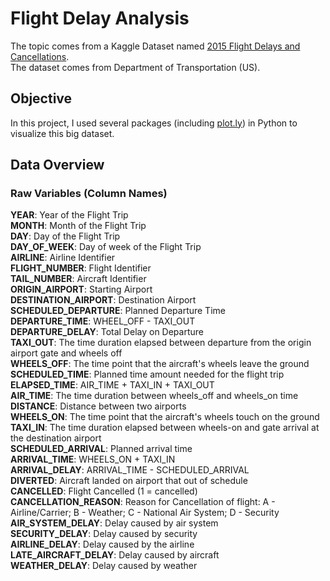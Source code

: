 # Flight Delay Analysis
The topic comes from a Kaggle Dataset named <a href="https://www.kaggle.com/usdot/flight-delays#flights.csv">2015 Flight Delays and Cancellations</a>.
<br>
The dataset comes from Department of Transportation (US). 
<br>

## Objective
In this project, I used several packages (including <a href="https://plot.ly">plot.ly</a>) in Python to visualize this big dataset. 

## Data Overview
### Raw Variables (Column Names)
**YEAR**: Year of the Flight Trip  
**MONTH**: Month of the Flight Trip  
**DAY**: Day of the Flight Trip  
**DAY_OF_WEEK**: Day of week of the Flight Trip  
**AIRLINE**: Airline Identifier  
**FLIGHT_NUMBER**: Flight Identifier  
**TAIL_NUMBER**: Aircraft Identifier  
**ORIGIN_AIRPORT**: Starting Airport  
**DESTINATION_AIRPORT**: Destination Airport  
**SCHEDULED_DEPARTURE**: Planned Departure Time  
**DEPARTURE_TIME**: WHEEL_OFF - TAXI_OUT  
**DEPARTURE_DELAY**: Total Delay on Departure  
**TAXI_OUT**: The time duration elapsed between departure from the origin airport gate and wheels off  
**WHEELS_OFF**: The time point that the aircraft's wheels leave the ground  
**SCHEDULED_TIME**: Planned time amount needed for the flight trip  
**ELAPSED_TIME**: AIR_TIME + TAXI_IN + TAXI_OUT  
**AIR_TIME**: The time duration between wheels_off and wheels_on time  
**DISTANCE**: Distance between two airports  
**WHEELS_ON**: The time point that the aircraft's wheels touch on the ground  
**TAXI_IN**: The time duration elapsed between wheels-on and gate arrival at the destination airport  
**SCHEDULED_ARRIVAL**: Planned arrival time  
**ARRIVAL_TIME**: WHEELS_ON + TAXI_IN  
**ARRIVAL_DELAY**: ARRIVAL_TIME - SCHEDULED_ARRIVAL  
**DIVERTED**: Aircraft landed on airport that out of schedule  
**CANCELLED**: Flight Cancelled (1 = cancelled)  
**CANCELLATION_REASON**: Reason for Cancellation of flight: A - Airline/Carrier; B - Weather; C - National Air System; D - Security  
**AIR_SYSTEM_DELAY**: Delay caused by air system  
**SECURITY_DELAY**: Delay caused by security  
**AIRLINE_DELAY**: Delay caused by the airline  
**LATE_AIRCRAFT_DELAY**: Delay caused by aircraft  
**WEATHER_DELAY**: Delay caused by weather  
